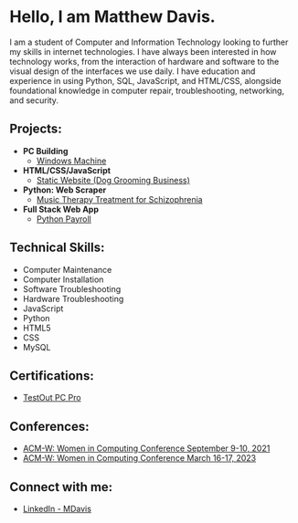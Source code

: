 <h1>Hello, I am Matthew Davis.</h1>
 I am a student of Computer and Information Technology looking to further my skills in internet technologies. I have always been interested in how technology works, from the interaction of hardware and software to the visual design of the interfaces we use daily. I have education and experience in using Python, SQL, JavaScript, and HTML/CSS, alongside foundational knowledge in computer repair, troubleshooting, networking, and security. 
<br/>

<h2> Projects: </h2>

- <b>PC Building</b>
  - [Windows Machine](https://github.com/DavisMS/PC_Building)
- <b>HTML/CSS/JavaScript</b>
  - [Static Website (Dog Grooming Business)](https://github.com/DavisMS/static-website1)
- <b>Python: Web Scraper</b>
  - [Music Therapy Treatment for Schizophrenia](https://github.com/DavisMS/MusicTherapyAnalysis-Schizophrenia)
- <b>Full Stack Web App</b>
  - [Python Payroll](https://github.com/DavisMS/Python_p6_Payroll)

<h2>Technical Skills:</h2>

- Computer Maintenance
- Computer Installation
- Software Troubleshooting
- Hardware Troubleshooting
- JavaScript
- Python
- HTML5
- CSS
- MySQL

<h2> Certifications:</h2>

- [TestOut PC Pro](https://certification.testout.com/verifycert/6-2C6-H948U)
 
<h2> Conferences:</h2>

- [ACM-W: Women in Computing Conference September 9-10, 2021](https://github.com/DavisMS/ACMconference)
- [ACM-W: Women in Computing Conference March 16-17, 2023](https://github.com/DavisMS/ACMconference)

<h2> Connect with me:</h2>

- [LinkedIn - MDavis](https://www.linkedin.com/in/matthew-davis-1963a2263)



